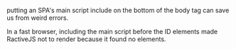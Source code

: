 putting an SPA's main script include on the bottom of the body tag can save us from weird errors.

In a fast browser, including the main script before the ID elements made RactiveJS not to render because it found no elements.

